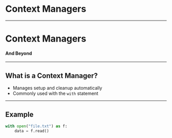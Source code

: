 <!-- .slide: data-auto-animate -->

# Context Managers

---
<!-- .slide: data-auto-animate -->

# Context Managers
#### And Beyond

---
<!-- .slide: data-auto-animate -->

## What is a Context Manager?

- Manages setup and cleanup automatically
- Commonly used with the `with` statement

---
<!-- .slide: data-auto-animate -->

## Example

```python
with open("file.txt") as f:
    data = f.read()
